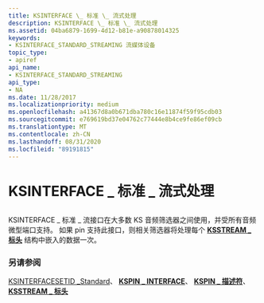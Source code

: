 ```yaml
---
title: KSINTERFACE \_ 标准 \_ 流式处理
description: KSINTERFACE \_ 标准 \_ 流式处理
ms.assetid: 04ba6879-1699-4d12-b81e-a90878014325
keywords:
- KSINTERFACE_STANDARD_STREAMING 流媒体设备
topic_type:
- apiref
api_name:
- KSINTERFACE_STANDARD_STREAMING
api_type:
- NA
ms.date: 11/28/2017
ms.localizationpriority: medium
ms.openlocfilehash: a41367d8a0b671dba780c16e11874f59f95cdb03
ms.sourcegitcommit: e769619bd37e04762c77444e8b4ce9fe86ef09cb
ms.translationtype: MT
ms.contentlocale: zh-CN
ms.lasthandoff: 08/31/2020
ms.locfileid: "89191815"
---
```

# <a name="ksinterface_standard_streaming"></a>KSINTERFACE \_ 标准 \_ 流式处理


## <span id="ddk_ksinterface_standard_streaming_ks"></span><span id="DDK_KSINTERFACE_STANDARD_STREAMING_KS"></span>


KSINTERFACE \_ 标准 \_ 流接口在大多数 KS 音频筛选器之间使用，并受所有音频微型端口支持。 如果 pin 支持此接口，则相关筛选器将处理每个 [**KSSTREAM \_ 标头**](/windows-hardware/drivers/ddi/ks/ns-ks-ksstream_header) 结构中嵌入的数据一次。

### <a name="see-also"></a>另请参阅

[KSINTERFACESETID \_Standard](ksinterfacesetid-standard.md)、 [**KSPIN \_ INTERFACE**](/previous-versions/ff563537(v=vs.85))、 [**KSPIN \_ 描述符**](/windows-hardware/drivers/ddi/ks/ns-ks-kspin_descriptor)、 [**KSSTREAM \_ 标头**](/windows-hardware/drivers/ddi/ks/ns-ks-ksstream_header)

 

